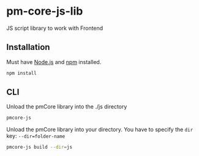 # pm-core-js-lib
JS script library to work with Frontend

## Installation

Must have [Node.js](https://nodejs.org/) and [npm](https://npmjs.com/) installed.

```sh
npm install
```

## CLI

Unload the pmCore library into the ./js directory

```sh
pmcore-js 
```

Unload the pmCore library into your directory.
You have to specify the `dir` key: `--dir=folder-name`

```sh
pmcore-js build --dir=js
```
